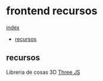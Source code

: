 # frontend recursos

[index](../README.md)

- [recursos](#recursos)

## recursos

Libreria de cosas 3D [Three JS](https://threejs.org/)
